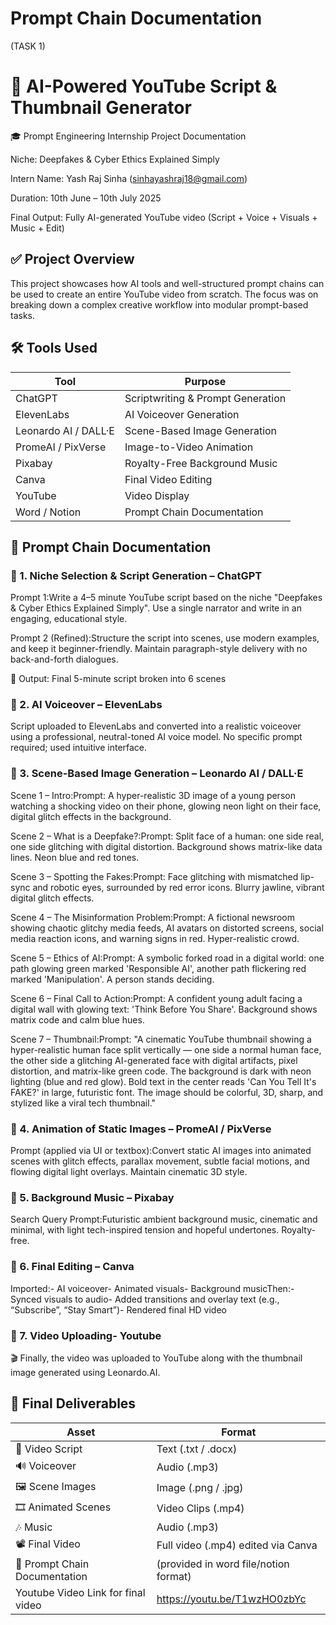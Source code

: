 # Prompt Chain Documentation

(TASK 1)

# 📘 AI-Powered YouTube Script & Thumbnail Generator

🎓 Prompt Engineering Internship Project Documentation

Niche: Deepfakes & Cyber Ethics Explained Simply

Intern Name: Yash Raj Sinha (sinhayashraj18@gmail.com)

Duration: 10th June – 10th July 2025

Final Output: Fully AI-generated YouTube video (Script + Voice + Visuals + Music + Edit)

## ✅ Project Overview

This project showcases how AI tools and well-structured prompt chains can be used to create an entire YouTube video from scratch. The focus was on breaking down a complex creative workflow into modular prompt-based tasks.

## 🛠️ Tools Used

| Tool | Purpose |
| --- | --- |
| ChatGPT | Scriptwriting & Prompt Generation |
| ElevenLabs | AI Voiceover Generation |
| Leonardo AI / DALL·E | Scene-Based Image Generation |
| PromeAI / PixVerse | Image-to-Video Animation |
| Pixabay | Royalty-Free Background Music |
| Canva | Final Video Editing |
| YouTube | Video Display |
| Word / Notion | Prompt Chain Documentation |

## 🔗 Prompt Chain Documentation

### 🔹 1. Niche Selection & Script Generation – ChatGPT

Prompt 1:Write a 4–5 minute YouTube script based on the niche "Deepfakes & Cyber Ethics Explained Simply". Use a single narrator and write in an engaging, educational style.

Prompt 2 (Refined):Structure the script into scenes, use modern examples, and keep it beginner-friendly. Maintain paragraph-style delivery with no back-and-forth dialogues.

🎯 Output: Final 5-minute script broken into 6 scenes

### 🔹 2. AI Voiceover – ElevenLabs

Script uploaded to ElevenLabs and converted into a realistic voiceover using a professional, neutral-toned AI voice model. No specific prompt required; used intuitive interface.

### 🔹 3. Scene-Based Image Generation – Leonardo AI / DALL·E

Scene 1 – Intro:Prompt: A hyper-realistic 3D image of a young person watching a shocking video on their phone, glowing neon light on their face, digital glitch effects in the background.

Scene 2 – What is a Deepfake?:Prompt: Split face of a human: one side real, one side glitching with digital distortion. Background shows matrix-like data lines. Neon blue and red tones.

Scene 3 – Spotting the Fakes:Prompt: Face glitching with mismatched lip-sync and robotic eyes, surrounded by red error icons. Blurry jawline, vibrant digital glitch effects.

Scene 4 – The Misinformation Problem:Prompt: A fictional newsroom showing chaotic glitchy media feeds, AI avatars on distorted screens, social media reaction icons, and warning signs in red. Hyper-realistic crowd.

Scene 5 – Ethics of AI:Prompt: A symbolic forked road in a digital world: one path glowing green marked 'Responsible AI', another path flickering red marked 'Manipulation'. A person stands deciding.

Scene 6 – Final Call to Action:Prompt: A confident young adult facing a digital wall with glowing text: 'Think Before You Share'. Background shows matrix code and calm blue hues.

Scene 7 – Thumbnail:Prompt: "A cinematic YouTube thumbnail showing a hyper-realistic human face split vertically — one side a normal human face, the other side a glitching AI-generated face with digital artifacts, pixel distortion, and matrix-like green code. The background is dark with neon lighting (blue and red glow). Bold text in the center reads 'Can You Tell It's FAKE?' in large, futuristic font. The image should be colorful, 3D, sharp, and stylized like a viral tech thumbnail."

### 🔹 4. Animation of Static Images – PromeAI / PixVerse

Prompt (applied via UI or textbox):Convert static AI images into animated scenes with glitch effects, parallax movement, subtle facial motions, and flowing digital light overlays. Maintain cinematic 3D style.

### 🔹 5. Background Music – Pixabay

Search Query Prompt:Futuristic ambient background music, cinematic and minimal, with light tech-inspired tension and hopeful undertones. Royalty-free.

### 🔹 6. Final Editing – Canva

Imported:- AI voiceover- Animated visuals- Background musicThen:- Synced visuals to audio- Added transitions and overlay text (e.g., “Subscribe”, “Stay Smart”)- Rendered final HD video

### 🔹 7. Video Uploading- Youtube

🎬 Finally, the video was uploaded to YouTube along with the thumbnail image generated using Leonardo.AI.

## 🎁 Final Deliverables

| Asset | Format |
| --- | --- |
| 📜 Video Script | Text (.txt / .docx) |
| 🔊 Voiceover | Audio (.mp3) |
| 🖼️ Scene Images | Image (.png / .jpg) |
| 🎞️ Animated Scenes | Video Clips (.mp4) |
| 🎶 Music | Audio (.mp3) |
| 📽️ Final Video | Full video (.mp4) edited via Canva
|📜 Prompt Chain Documentation | (provided in word file/notion format)
|Youtube Video Link for final video | https://youtu.be/T1wzHO0zbYc